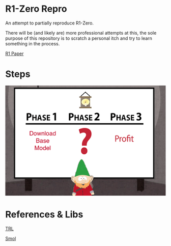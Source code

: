 # R1-Zero Repro

An attempt to partially reproduce R1-Zero.

There will be (and likely are) more professional attempts at this, the sole purpose of this repository is to scratch a personal itch and try to learn something in the process.

[R1 Paper](https://arxiv.org/abs/2501.12948)

# Steps

![gnomes](./assets/gnomes.png)

# References & Libs

[TRL](https://huggingface.co/docs/trl/en/index)

[Smol](https://github.com/huggingface/smol-course)
